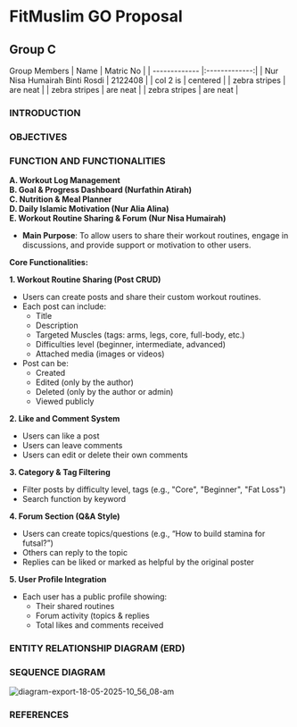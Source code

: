 # FitMuslim GO Proposal
## Group C
Group Members
| Name     | Matric No       |
| ------------- |:-------------:|
| Nur Nisa Humairah Binti Rosdi     | 2122408 |
| col 2 is      | centered      | 
| zebra stripes | are neat      |
| zebra stripes | are neat      |
| zebra stripes | are neat      |

### INTRODUCTION

### OBJECTIVES

### FUNCTION AND FUNCTIONALITIES
**A. Workout Log Management** <br/>
**B. Goal & Progress Dashboard (Nurfathin Atirah)** <br/>
**C. Nutrition & Meal Planner** <br/>
**D. Daily Islamic Motivation (Nur Alia Alina)** <br/>
**E. Workout Routine Sharing & Forum (Nur Nisa Humairah)** <br/>

+ **Main Purpose**: To allow users to share their workout routines, engage in discussions, and provide support or motivation to other users. <br/>

**Core Functionalities:** <br/>

**1. Workout Routine Sharing (Post CRUD)** 
- Users can create posts and share their custom workout routines.
- Each post can include:
   + Title
   + Description
   + Targeted Muscles (tags: arms, legs, core, full-body, etc.)
   + Difficulties level (beginner, intermediate, advanced)
   + Attached media (images or videos)
- Post can be:
   + Created
   + Edited (only by the author)
   + Deleted (only by the author or admin)
   + Viewed publicly <br/>

**2. Like and Comment System**
- Users can like a post
- Users can leave comments
- Users can edit or delete their own comments <br/>

**3. Category & Tag Filtering**
- Filter posts by difficulty level, tags (e.g., "Core", "Beginner", "Fat Loss")
- Search function by keyword  <br/>

**4. Forum Section (Q&A Style)**
- Users can create topics/questions (e.g., “How to build stamina for futsal?”)
- Others can reply to the topic
- Replies can be liked or marked as helpful by the original poster  <br/>

**5. User Profile Integration**
- Each user has a public profile showing:
   + Their shared routines
   + Forum activity (topics & replies
   + Total likes and comments received  <br/>

### ENTITY RELATIONSHIP DIAGRAM (ERD)

### SEQUENCE DIAGRAM

![diagram-export-18-05-2025-10_56_08-am](https://github.com/user-attachments/assets/3cc4ea4c-ee5a-426d-8487-205dd62db4e0)


### REFERENCES
